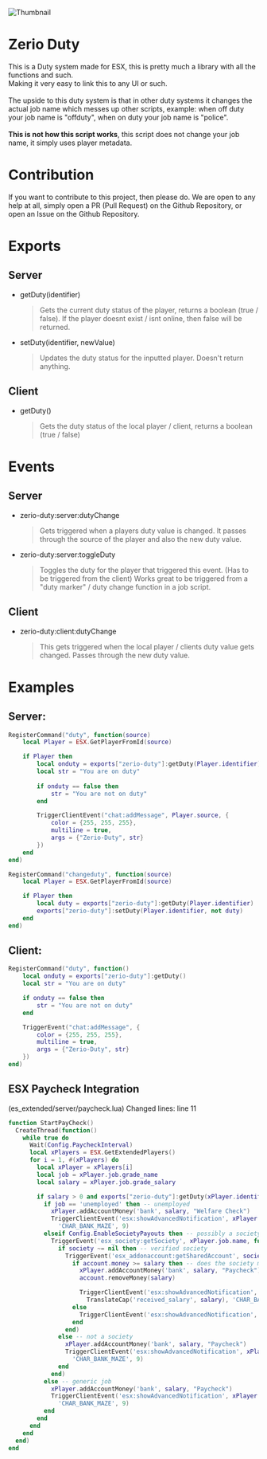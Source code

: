 ![Thumbnail](https://user-images.githubusercontent.com/54480523/200033540-4105e4e7-f6a7-45b7-b084-47ab8a53b21e.png)

# Zerio Duty
This is a Duty system made for ESX, this is pretty much a library with all the functions and such.<br>
Making it very easy to link this to any UI or such.
<br><br>
The upside to this duty system is that in other duty systems it changes the actual job name which messes up other scripts, example: when off duty your job name is "offduty", when on duty your job name is "police".
<br><br>
**This is not how this script works**, this script does not change your job name, it simply uses player metadata.

# Contribution
If you want to contribute to this project, then please do. We are open to any help at all, simply open a PR (Pull Request) on the Github Repository, or open an Issue on the Github Repository.

# Exports

## Server

- getDuty(identifier<string>)
	> Gets the current duty status of the player, returns a boolean (true / false). 
	> If the player doesnt exist / isnt online, then false will be returned.
- setDuty(identifier<string>, newValue<boolean>)
	> Updates the duty status for the inputted player. Doesn't return anything.

## Client

- getDuty()
	> Gets the duty status of the local player / client, returns a boolean (true / false)

# Events

## Server
- zerio-duty:server:dutyChange
  > Gets triggered when a players duty value is changed. It passes through the source of the player and also the new duty value.

- zerio-duty:server:toggleDuty
  > Toggles the duty for the player that triggered this event. (Has to be triggered from the client)
  > Works great to be triggered from a "duty marker" / duty change function in a job script.

## Client
- zerio-duty:client:dutyChange
  > This gets triggered when the local player / clients duty value gets changed. Passes through the new duty value.

# Examples

## Server:
```lua
RegisterCommand("duty", function(source)
	local Player = ESX.GetPlayerFromId(source)

	if Player then
		local onduty = exports["zerio-duty"]:getDuty(Player.identifier)
		local str = "You are on duty"
		
		if onduty == false then
			str = "You are not on duty"
		end

		TriggerClientEvent("chat:addMessage", Player.source, {
			color = {255, 255, 255},
			multiline = true,
			args = {"Zerio-Duty", str}
		})
	end
end)
```

```lua
RegisterCommand("changeduty", function(source)
	local Player = ESX.GetPlayerFromId(source)

	if Player then
		local duty = exports["zerio-duty"]:getDuty(Player.identifier)
		exports["zerio-duty"]:setDuty(Player.identifier, not duty)
	end
end)
```

## Client:
```lua
RegisterCommand("duty", function()
	local onduty = exports["zerio-duty"]:getDuty()
	local str = "You are on duty"

	if onduty == false then
		str = "You are not on duty"
	end

	TriggerEvent("chat:addMessage", {
		color = {255, 255, 255},
		multiline = true,
		args = {"Zerio-Duty", str}
	})
end)
```

## ESX Paycheck Integration
(es_extended/server/paycheck.lua)
Changed lines: line 11
```lua
function StartPayCheck()
  CreateThread(function()
    while true do
      Wait(Config.PaycheckInterval)
      local xPlayers = ESX.GetExtendedPlayers()
      for i = 1, #(xPlayers) do
        local xPlayer = xPlayers[i]
        local job = xPlayer.job.grade_name
        local salary = xPlayer.job.grade_salary

        if salary > 0 and exports["zerio-duty"]:getDuty(xPlayer.identifier) then
          if job == 'unemployed' then -- unemployed
            xPlayer.addAccountMoney('bank', salary, "Welfare Check")
            TriggerClientEvent('esx:showAdvancedNotification', xPlayer.source, TranslateCap('bank'), TranslateCap('received_paycheck'), TranslateCap('received_help', salary),
              'CHAR_BANK_MAZE', 9)
          elseif Config.EnableSocietyPayouts then -- possibly a society
            TriggerEvent('esx_society:getSociety', xPlayer.job.name, function(society)
              if society ~= nil then -- verified society
                TriggerEvent('esx_addonaccount:getSharedAccount', society.account, function(account)
                  if account.money >= salary then -- does the society money to pay its employees?
                    xPlayer.addAccountMoney('bank', salary, "Paycheck")
                    account.removeMoney(salary)

                    TriggerClientEvent('esx:showAdvancedNotification', xPlayer.source, TranslateCap('bank'), TranslateCap('received_paycheck'),
                      TranslateCap('received_salary', salary), 'CHAR_BANK_MAZE', 9)
                  else
                    TriggerClientEvent('esx:showAdvancedNotification', xPlayer.source, TranslateCap('bank'), '', TranslateCap('company_nomoney'), 'CHAR_BANK_MAZE', 1)
                  end
                end)
              else -- not a society
                xPlayer.addAccountMoney('bank', salary, "Paycheck")
                TriggerClientEvent('esx:showAdvancedNotification', xPlayer.source, TranslateCap('bank'), TranslateCap('received_paycheck'), TranslateCap('received_salary', salary),
                  'CHAR_BANK_MAZE', 9)
              end
            end)
          else -- generic job
            xPlayer.addAccountMoney('bank', salary, "Paycheck")
            TriggerClientEvent('esx:showAdvancedNotification', xPlayer.source, TranslateCap('bank'), TranslateCap('received_paycheck'), TranslateCap('received_salary', salary),
              'CHAR_BANK_MAZE', 9)
          end
        end
      end
    end
  end)
end
```
